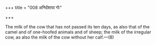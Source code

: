 +++
title = "008 अनिर्दशाया गोः"

+++

The milk of the cow that has not passed its ten days, as also that of the camel and of one-hoofed animals and of sheep; the milk of the irregular cow, as also the milk of the cow without her calf.—(8)